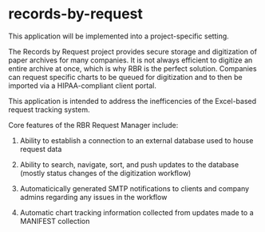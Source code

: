 # records-by-request
This application will be implemented into a project-specific setting. 

The Records by Request project provides secure storage and digitization of paper archives for many companies.
It is not always efficient to digitize an entire archive at once, which is why RBR is the perfect solution.
Companies can request specific charts to be queued for digitization and to then be imported via a HIPAA-compliant client portal.

This application is intended to address the inefficencies of the Excel-based request tracking system.

Core features of the RBR Request Manager include:

1) Ability to establish a connection to an external database used to house request data

2) Ability to search, navigate, sort, and push updates to the database (mostly status changes of the digitization workflow)

3) Automaticically generated SMTP notifications to clients and company admins regarding any issues in the workflow

4) Automatic chart tracking information collected from updates made to a MANIFEST collection
